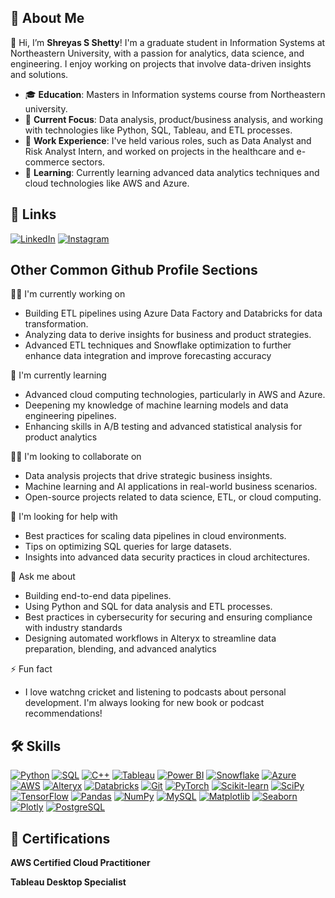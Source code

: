 
## 🚀 About Me
👋 Hi, I’m **Shreyas S Shetty**! I'm a graduate student in Information Systems at Northeastern University, with a passion for analytics, data science, and engineering. I enjoy working on projects that involve data-driven insights and solutions.




- 🎓 **Education**: Masters in Information systems course from Northeastern university.
- 🔭 **Current Focus**: Data analysis, product/business analysis, and working with technologies like Python, SQL, Tableau, and ETL processes.
- 💼 **Work Experience**: I've held various roles, such as Data Analyst and Risk Analyst Intern, and worked on projects in the healthcare and e-commerce sectors.
- 🌱 **Learning**: Currently learning advanced data analytics techniques and cloud technologies like AWS and Azure.




## 🔗 Links

[![LinkedIn](https://img.shields.io/badge/LinkedIn-0077B5?style=for-the-badge&logo=linkedin&logoColor=white)](https://www.linkedin.com/in/shreyas-shetty-a4623724a/)
[![Instagram](https://img.shields.io/badge/Instagram-E4405F?style=for-the-badge&logo=instagram&logoColor=white)](https://instagram.com/shreyas_39)




## Other Common Github Profile Sections
👩‍💻 I'm currently working on 
- Building ETL pipelines using Azure Data Factory and Databricks for data transformation.
- Analyzing data to derive insights for business and product strategies.
- Advanced ETL techniques and Snowflake optimization to further enhance data integration and improve forecasting accuracy


🧠 I'm currently learning 
-  Advanced cloud computing technologies, particularly in AWS and Azure.
- Deepening my knowledge of machine learning models and data engineering pipelines.
- Enhancing skills in A/B testing and advanced statistical analysis for product analytics

👯‍♀️ I'm looking to collaborate on
-  Data analysis projects that drive strategic business insights.
- Machine learning and AI applications in real-world business scenarios.
- Open-source projects related to data science, ETL, or cloud computing.

🤔 I'm looking for help with 
- Best practices for scaling data pipelines in cloud environments.
- Tips on optimizing SQL queries for large datasets.
- Insights into advanced data security practices in cloud architectures.

💬 Ask me about 
- Building end-to-end data pipelines.
- Using Python and SQL for data analysis and ETL processes.
- Best practices in cybersecurity for securing and ensuring compliance with industry standards
- Designing automated workflows in Alteryx to streamline data preparation, blending, and advanced analytics


⚡️ Fun fact
- I love watchng cricket and listening to podcasts about personal development. I'm always looking for new book or podcast recommendations!



## 🛠 Skills
[![Python](https://img.shields.io/badge/Python-3776AB?style=for-the-badge&logo=python&logoColor=white)](https://www.python.org/)
[![SQL](https://img.shields.io/badge/SQL-4479A1?style=for-the-badge&logo=postgresql&logoColor=white)](https://www.postgresql.org/)
[![C++](https://img.shields.io/badge/C++-00599C?style=for-the-badge&logo=cplusplus&logoColor=white)](https://isocpp.org/)
[![Tableau](https://img.shields.io/badge/Tableau-E97627?style=for-the-badge&logo=Tableau&logoColor=white)](https://www.tableau.com/)
[![Power BI](https://img.shields.io/badge/Power%20BI-F2C811?style=for-the-badge&logo=Power%20BI&logoColor=black)](https://powerbi.microsoft.com/)
[![Snowflake](https://img.shields.io/badge/Snowflake-29B5E8?style=for-the-badge&logo=Snowflake&logoColor=white)](https://www.snowflake.com/)
[![Azure](https://img.shields.io/badge/Microsoft%20Azure-0089D6?style=for-the-badge&logo=microsoft-azure&logoColor=white)](https://azure.microsoft.com/)
[![AWS](https://img.shields.io/badge/AWS-232F3E?style=for-the-badge&logo=amazon-aws&logoColor=white)](https://aws.amazon.com/)
[![Alteryx](https://img.shields.io/badge/Alteryx-276DC3?style=for-the-badge&logo=alteryx&logoColor=white)](https://www.alteryx.com/)
[![Databricks](https://img.shields.io/badge/Databricks-FC6D26?style=for-the-badge&logo=databricks&logoColor=white)](https://databricks.com/)
[![Git](https://img.shields.io/badge/Git-F05032?style=for-the-badge&logo=git&logoColor=white)](https://git-scm.com/)
[![PyTorch](https://img.shields.io/badge/PyTorch-EE4C2C?style=for-the-badge&logo=pytorch&logoColor=white)](https://pytorch.org/)
[![Scikit-learn](https://img.shields.io/badge/Scikit--learn-F7931E?style=for-the-badge&logo=scikit-learn&logoColor=white)](https://scikit-learn.org/)
[![SciPy](https://img.shields.io/badge/SciPy-8CAAE6?style=for-the-badge&logo=scipy&logoColor=white)](https://scipy.org/)
[![TensorFlow](https://img.shields.io/badge/TensorFlow-FF6F00?style=for-the-badge&logo=tensorflow&logoColor=white)](https://www.tensorflow.org/)
[![Pandas](https://img.shields.io/badge/Pandas-150458?style=for-the-badge&logo=pandas&logoColor=white)](https://pandas.pydata.org/)
[![NumPy](https://img.shields.io/badge/NumPy-013243?style=for-the-badge&logo=numpy&logoColor=white)](https://numpy.org/)
[![MySQL](https://img.shields.io/badge/MySQL-4479A1?style=for-the-badge&logo=mysql&logoColor=white)](https://www.mysql.com/)
[![Matplotlib](https://img.shields.io/badge/Matplotlib-11557C?style=for-the-badge&logo=Matplotlib&logoColor=white)](https://matplotlib.org/)
[![Seaborn](https://img.shields.io/badge/Seaborn-3776AB?style=for-the-badge&logo=python&logoColor=white)](https://seaborn.pydata.org/)
[![Plotly](https://img.shields.io/badge/Plotly-3F4F75?style=for-the-badge&logo=plotly&logoColor=white)](https://plotly.com/)
[![PostgreSQL](https://img.shields.io/badge/PostgreSQL-4169E1?style=for-the-badge&logo=postgresql&logoColor=white)](https://www.postgresql.org/)

## 🏅 Certifications

**AWS Certified Cloud Practitioner**

**Tableau Desktop Specialist**





